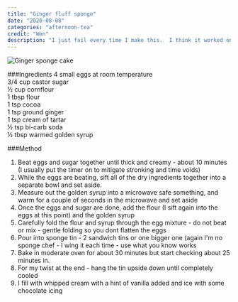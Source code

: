 ```yaml
---
title: "Ginger fluff sponge"
date: "2020-08-08"
categories: "afternoon-tea"
credit: "Wen"
description: "I just fail every time I make this.  I think it worked once; all the sponge planets aligned and I still have no idea what I did differently.  Serioulsy when it works though, this is my most fav cake of all time"
---
```


![Ginger sponge cake](./gingerFluff.png)

###Ingredients
4 small eggs at room temperature  
3/4 cup castor sugar  
½ cup cornflour  
1 tbsp flour  
1 tsp cocoa  
1 tsp ground ginger  
1 tsp cream of tartar  
½ tsp bi-carb soda  
½ tbsp warmed golden syrup

###Method

1. Beat eggs and sugar together until thick and creamy - about 10 minutes (I usually put the timer on to mitigate stronking and time voids)
2. While the eggs are beating, sift all of the dry ingredients together into a separate bowl and set aside.
3. Measure out the golden syrup into a microwave safe something, and warm for a couple of seconds in the microwave and set aside
4. Once the eggs and sugar are done, add the flour (I sift again into the eggs at this point) and the golden syrup
5. Carefully fold the flour and syrup through the egg mixture - do not beat or mix - gentle folding so you dont flatten the eggs
6. Pour into sponge tin - 2 sandwich tins or one bigger one (again I'm no sponge chef - I wing it each time - use what you know works
7. Bake in moderate oven for about 30 minutes but start checking about 25 minutes in.
8. For my twist at the end - hang the tin upside down until completely cooled
9. I fill with whipped cream with a hint of vanilla added and ice with some chocolate icing
